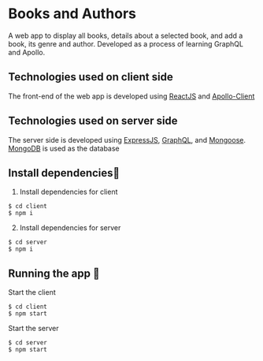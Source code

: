 # Books and Authors

A web app to display all books, details about a selected book, and add a book, its genre and author. Developed as a process of learning GraphQL and Apollo.

## Technologies used on client side

The front-end of the web app is developed using [ReactJS](https://reactjs.org/) and [Apollo-Client](https://www.apollographql.com/docs/react/)

## Technologies used on server side

The server side is developed using [ExpressJS](https://expressjs.com/), [GraphQL](https://graphql.org/), and [Mongoose](https://mongoosejs.com/). [MongoDB](https://www.mongodb.com/) is used as the database

## Install dependencies🔧

1. Install dependencies for client

```
$ cd client
$ npm i
```

2. Install dependencies for server

```
$ cd server
$ npm i
```

## Running the app 🚀

Start the client

```
$ cd client
$ npm start
```

Start the server

```
$ cd server
$ npm start
```
